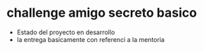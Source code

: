 <h1> challenge amigo secreto basico </h1>

- Estado del proyecto en desarrollo
- la entrega basicamente con referenci a la mentoria 
